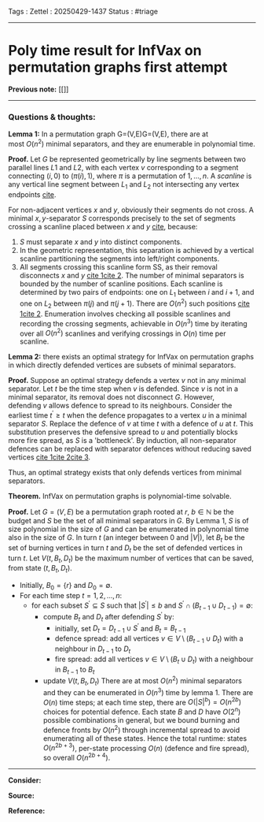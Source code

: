 Tags :
Zettel :  20250429-1437
Status : #triage 

-----

# Poly time result for InfVax on permutation graphs first attempt

**Previous note:** [[]]

-----

### Questions & thoughts:

**Lemma 1:** In a permutation graph G=(V,E)G=(V,E), there are at most $O(n^2)$ minimal separators, and they are enumerable in polynomial time.

**Proof.** Let $G$ be represented geometrically by line segments between two parallel lines $L1$ and $L2$, with each vertex $v$ corresponding to a segment connecting $(i,0)$ to $(\pi(i),1)$, where $\pi$ is a permutation of ${1,\dots,n}$. A _scanline_ is any vertical line segment between $L_1$ and $L_2$ not intersecting any vertex endpoints [cite](https://research.tue.nl/files/4297898/390171.pdf)[](https://www.sciencedirect.com/science/article/pii/S0304397510003518/pdf?md5=9212f6c98dc2f402a0b7f4766f4bb31d&pid=1-s2.0-S0304397510003518-main.pdf).

For non-adjacent vertices $x$ and $y$, obviously their segments do not cross. A minimal $x,y$-separator $S$ corresponds precisely to the set of segments crossing a scanline placed between $x$ and $y$ [cite](https://research.tue.nl/files/4297898/390171.pdf), because:
1. $S$ must separate $x$ and $y$ into distinct components.
2. In the geometric representation, this separation is achieved by a vertical scanline partitioning the segments into left/right components.
3. All segments crossing this scanline form SS, as their removal disconnects $x$ and $y$ [cite 1](https://research.tue.nl/files/4297898/390171.pdf)[cite 2](https://www.sciencedirect.com/science/article/pii/S0304397510003518/pdf?md5=9212f6c98dc2f402a0b7f4766f4bb31d&pid=1-s2.0-S0304397510003518-main.pdf).
The number of minimal separators is bounded by the number of scanline positions. Each scanline is determined by two pairs of endpoints: one on $L_1$ between $i$ and $i+1$, and one on $L_2$ between $\pi(j)$ and $\pi(j+1)$. There are $O(n^2)$ such positions [cite 1](https://research.tue.nl/files/4297898/390171.pdf)[cite 2](https://www.sciencedirect.com/science/article/pii/S0304397510003518/pdf?md5=9212f6c98dc2f402a0b7f4766f4bb31d&pid=1-s2.0-S0304397510003518-main.pdf). Enumeration involves checking all possible scanlines and recording the crossing segments, achievable in $O(n^3)$ time by iterating over all $O(n^2)$ scanlines and verifying crossings in $O(n)$ time per scanline.

**Lemma 2:** there exists an optimal strategy for InfVax on permutation graphs in which directly defended vertices are subsets of minimal separators.

**Proof.**  Suppose an optimal strategy defends a vertex $v$ not in any minimal separator. Let $t$ be the time step when $v$ is defended. Since $v$ is not in a minimal separator, its removal does not disconnect $G$. However, defending $v$ allows defence to spread to its neighbours. Consider the earliest time $t^\prime\geq t$ when the defence propagates to a vertex $u$ in a minimal separator $S$. Replace the defence of $v$ at time $t$ with a defence of $u$ at $t$. This substitution preserves the defensive spread to $u$ and potentially blocks more fire spread, as $S$ is a 'bottleneck'. By induction, all non-separator defences can be replaced with separator defences without reducing saved vertices [cite 1](https://research.tue.nl/files/4297898/390171.pdf)[cite 2](https://www.sciencedirect.com/science/article/pii/S0304397515010853)[cite 3](https://www.semanticscholar.org/paper/b95375602515336650075b19013b8bfe35a22f3f).

Thus, an optimal strategy exists that only defends vertices from minimal separators.


**Theorem.** InfVax on permutation graphs is polynomial-time solvable.

**Proof.** Let $G=(V, E)$ be a permutation graph rooted at $r$, $b\in\mathbb{N}$ be the budget and $S$ be the set of all minimal separators in $G$. By Lemma 1, $S$ is of size polynomial in the size of $G$ and can be enumerated in polynomial time also in the size of $G$. In turn $t$ (an integer between 0 and $|V|$), let $B_t$ be the set of burning vertices in turn $t$ and $D_t$ be the set of defended vertices in turn $t$. Let $V(t, B_t, D_t)$ be the maximum number of vertices that can be saved, from state $(t, B_t, D_t)$.
 - Initially, $B_0=\{r\}$ and $D_0=\emptyset$.
 - For each time step $t=1, 2, \dots, n$:
	 - for each subset $S^\prime\subseteq S$ such that $|S^\prime|\leq b$ and $S^\prime\cap(B_{t-1}\cup D_{t-1})=\emptyset$:
		 - compute $B_t$ and $D_t$ after defending $S^\prime$ by:
			 - initially, set $D_t=D_{t-1}\cup S^\prime$ and $B_t=B_{t-1}$
			 - defence spread: add all vertices $v\in V\setminus (B_{t-1}\cup D_t)$ with a neighbour in $D_{t-1}$ to $D_t$ 
			 - fire spread: add all vertices $v\in V\setminus (B_t\cup D_t)$ with a neighbour in $B_{t-1}$ to $B_t$
		 - update $V(t, B_t, D_t)$
 There are at most $O(n^2)$ minimal separators and they can be enumerated in $O(n^3)$ time by lemma 1. There are $O(n)$ time steps; at each time step, there are $O(|S|^b)=O(n^{2b})$ choices for potential defence. Each state $B$ and $D$ have $O(2^n)$ possible combinations in general, but we bound burning and defence fronts by $O(n^2)$ through incremental spread to avoid enumerating all of these states. Hence the total runtime: states $O(n^{2b+3})$, per-state processing $O(n)$ (defence and fire spread), so overall $O(n^{2b+4})$.

-----
 
**Consider:**


**Source:** 


**Reference:** 
